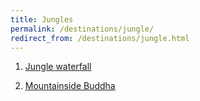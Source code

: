 ```yaml
---
title: Jungles
permalink: /destinations/jungle/
redirect_from: /destinations/jungle.html
---
```


1. [Jungle waterfall](https://drive.google.com/file/d/1k2P0Uw9x_HSoj5lb5f9ZJUnAyU5gGCbj/view?usp=sharing)

2. [Mountainside Buddha](https://drive.google.com/file/d/1w59uhI1FWlArxaSW6Fqkk3Tl-ZCtAf_H/view?usp=sharing)

